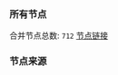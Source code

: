 ### 所有节点
合并节点总数: `712`
[节点链接](https://raw.githubusercontent.com/rzhy1/11/master/sub/sub_merge_base64.txt)

### 节点来源